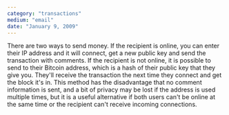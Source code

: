 ```yaml
---
category: "transactions"
medium: "email"
date: "January 9, 2009"
---
```

There are two ways to send money. If the recipient is online, you can enter their IP address and it will connect, get a new public key and send the transaction with comments. If the recipient is not online, it is possible to send to their Bitcoin address, which is a hash of their public key that they give you. They'll receive the transaction the next time they connect and get the block it's in. This method has the disadvantage that no comment information is sent, and a bit of privacy may be lost if the address is used multiple times, but it is a useful alternative if both users can't be online at the same time or the recipient can't receive incoming connections.